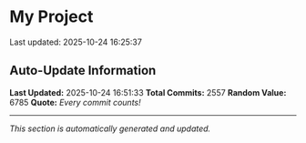 # My Project


Last updated: 2025-10-24 16:25:37




































































































































































































































































































































































































































































































































































































































































































































































































































































































































































































































































































































































































































































































































































































































































































































































































































































































































































































































































































































































































































































































































































































































































































































































































































































































































































































































































































































































































































































































































































































































































## Auto-Update Information

**Last Updated:** 2025-10-24 16:51:33
**Total Commits:** 2557
**Random Value:** 6785
**Quote:** _Every commit counts!_

---
_This section is automatically generated and updated._